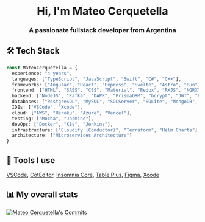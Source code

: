 <h1 align="center">Hi, I'm Mateo Cerquetella</h1>
<h3 align="center">A passionate fullstack developer from Argentina</h3>


<h2>🛠️ Tech Stack</h2>

```Typescript
const MateoCerquetella = {
  experience: "4 years",
  languages: ["TypeScript", "JavaScript", "Swift", "C#", "C++"],
  frameworks: ["Angular", "React", "Express", "Svelte", "Astro", "Bun", "NativeScript", ".NET"],
  frontend: ["HTML", "SASS", "CSS", "Material", "Redux", "RXJS", "NGRX"],
  backend: ["NodeJS", "Kafka", "DAPR", "PrismaORM", "bcrypt", "JWT", "Passport"],
  databases: ["PostgreSQL", "MySQL", "SQLServer", "SQLite", "MongoDB", "Redis"],
  IDEs: ["VSCode", "Xcode"],
  cloud: ["AWS", "Heroku", "Azure", "Vercel"],
  testing: ["Mocha", "Jasmine"],
  devOps: ["Docker", "K8s", "Jenkins"],
  infrastructure: ["Cloudify (Conductor)", "Terraform", "Helm Charts"],
  architecture: ["Microservices Architecture"]
}
```
<h2>🔧 Tools I use</h2>
<p><a href="https://code.visualstudio.com">VSCode</a>, <a href="https://coteditor.com/">CotEditor</a>, <a href="https://insomnia.rest/download/">Insomnia Core</a>, <a href="https://tableplus.com">Table Plus</a>, <a href="https://www.figma.com">Figma</a>, <a href="https://developer.apple.com/xcode/">Xcode</a></p>
<h2>📊 My overall stats</h2>
<a href="https://github.com/MateoCerquetella">
  <img src="https://github-readme-streak-stats.herokuapp.com/?user=mateocerquetella&theme=dark&background=0D1117" alt="Mateo Cerquetella's Commits" />
  <br>
</a>
